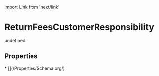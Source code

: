 import Link from 'next/link'
# ReturnFeesCustomerResponsibility

undefined

## Properties

<Grid>
* [](/Properties/Schema.org/)

</Grid>

